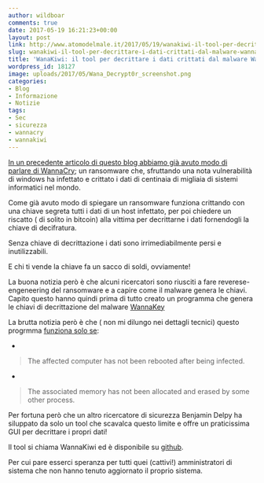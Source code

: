 ```yaml
---
author: wildboar
comments: true
date: 2017-05-19 16:21:23+00:00
layout: post
link: http://www.atomodelmale.it/2017/05/19/wanakiwi-il-tool-per-decrittare-i-dati-crittati-dal-malware-wannacry/
slug: wanakiwi-il-tool-per-decrittare-i-dati-crittati-dal-malware-wannacry
title: 'WanaKiwi: il tool per decrittare i dati crittati dal malware WannaCry'
wordpress_id: 18127
image: uploads/2017/05/Wana_Decrypt0r_screenshot.png
categories:
- Blog
- Informazione
- Notizie
tags:
- Sec
- sicurezza
- wannacry
- wannakiwi
---
```


[In un precedente articolo di questo blog abbiamo già avuto modo di parlare di WannaCry](/2017/05/13/un-ransomware-mette-in-ginocchio-ospedali-e-organizzazioni-di-tutto-il-mondo-ecco-come-evitare-di-essere-infettati/); un ransomware che, sfruttando una nota vulnerabilità di windows ha infettato e crittato i dati di centinaia di migliaia di sistemi informatici nel mondo.

Come già avuto modo di spiegare un ransomware funziona crittando con una chiave segreta tutti i dati di un host infettato, per poi chiedere un riscatto ( di solito in bitcoin) alla vittima per decrittarne i dati fornendogli la chiave di decifratura.

Senza chiave di decrittazione i dati sono irrimediabilmente persi e inutilizzabili.

E chi ti vende la chiave fa un sacco di soldi, ovviamente!

La buona notizia però è che alcuni ricercatori sono riusciti a fare reverese-engeneering del ransomware e a capire come il malware genera le chiavi.
Capito questo hanno quindi prima di tutto creato un programma che genera le chiavi di decrittazione del malware [WannaKey](https://github.com/aguinet/wannakey)

La brutta notizia però è che ( non mi dilungo nei dettagli tecnici) questo progrmma [funziona solo se](http://thehackernews.com/2017/05/wannacry-ransomware-decryption-tool.html?utm_source=feedburner&utm_medium=feed&utm_campaign=Feed%3A+TheHackersNews+%28The+Hackers+News+-+Security+Blog%29&_m=3n.009a.1497.wk0ao08lty.w5u):

    
  * 

<blockquote>The affected computer has not been rebooted after being infected.</blockquote>

    
  * 

<blockquote>The associated memory has not been allocated and erased by some other process.</blockquote>

Per fortuna però che un altro ricercatore di sicurezza Benjamin Delpy ha siluppato da solo un tool che scavalca questo limite e offre un praticissima GUI per decrittare i propri dati!

Il tool si chiama WannaKiwi ed è disponibile su [github](https://github.com/gentilkiwi/wanakiwi/releases).

Per cui pare esserci speranza per tutti quei (cattivi!) amministratori di sistema che non hanno tenuto aggiornato il proprio sistema.

